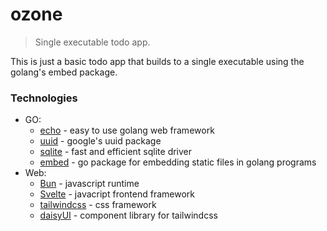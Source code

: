# ozone

> Single executable todo app.

This is just a basic todo app that builds to a single executable using the golang's embed package.

### Technologies

- GO:
  - [echo](https://github.com/labstack/echo) - easy to use golang web framework
  - [uuid](https://github.com/google/uuid) - google's uuid package
  - [sqlite](https://modernc.org/sqlite) - fast and efficient sqlite driver
  - [embed](https://pkg.go.dev/embed) - go package for embedding static files in golang programs
- Web:
  - [Bun](https://bun.sh) - javascript runtime
  - [Svelte](https://svelte.dev/) - javacript frontend framework
  - [tailwindcss](https://tailwindcss.com/) - css framework
  - [daisyUI](https://daisyui.com) - component library for tailwindcss
